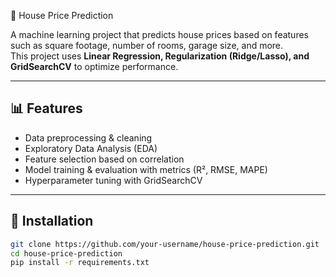  🏡 House Price Prediction  

A machine learning project that predicts house prices based on features such as square footage, number of rooms, garage size, and more.  
This project uses **Linear Regression, Regularization (Ridge/Lasso), and GridSearchCV** to optimize performance.  

---

## 📊 Features
- Data preprocessing & cleaning  
- Exploratory Data Analysis (EDA)  
- Feature selection based on correlation  
- Model training & evaluation with metrics (R², RMSE, MAPE)  
- Hyperparameter tuning with GridSearchCV  

---

## 🚀 Installation

```bash
git clone https://github.com/your-username/house-price-prediction.git
cd house-price-prediction
pip install -r requirements.txt
